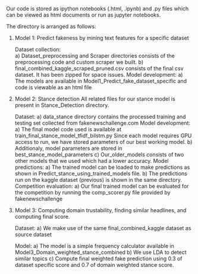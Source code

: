 Our code is stored as ipython notebooks (.html, .ipynb) and .py files which can be viewed as html documents or run as jupyter notebooks. 

The directory is arranged as follows:

1) Model 1: Predict fakeness by mining text features for a specific dataset
   
   Dataset collection:	
	a) Dataset_preprocessing and Scraper directories consists of the preprocessing code and custom scraper we built.
	b) final_combined_kaggle_scraped_pruned.csv consists of the final csv dataset. It has been zipped for space issues.
   Model development:
	a) The models are available in Model1_Predict_fake_dataset_specific and code is viewable as an html file

2) Model 2: Stance detection
   All related files for our stance model is present in Stance_Detection directory. 
   
   Dataset:
	a) data_stance directory contains the processed training and testing set collected from fakenewschallenge.com
   Model development:
	a) The final model code used is available at train_final_stance_model_tfidf_bilstm.py
	Since each model requires GPU access to run, we have stored parameters of our best working model. 
        b) Additionaly, model parameters are stored in best_stance_model_parameters
        c) Our_older_models consists of two other models that we used which had a lower accuracy. 
   Model predictions:
	a) The trained model can be loaded to make predictions as shown in Predict_stance_using_trained_models file. 
	b) The predictions run on the kaggle dataset (previous) is shown in the same directory. 
   Competition evaluation:
        a) Our final trained model can be evaluated for the competition by running the comp_scorer.py file provided by fakenewschallenge

3) Model 3: Computing domain trustability, finding similar headlines, and computing final score. 

    Dataset:
	a) We make use of the same final_combined_kaggle dataset as source dataset

    Model:
	a) The model is a simple frequency calculator available in Model3_Domain_weighted_stance_combined
        b) We use LDA to detect similar topics 
	c) Compute final weighted fake prediction using 0.3 of dataset specific score and 0.7 of domain weighted stance score.


